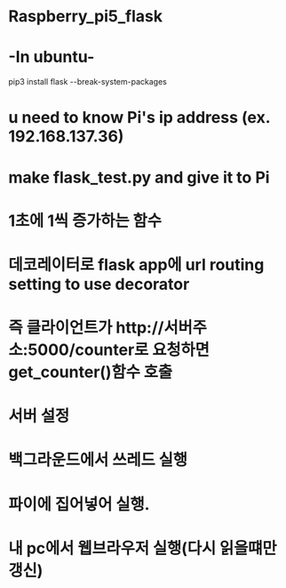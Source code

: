 # Raspberry_pi5_flask

# -In ubuntu-
pip3 install flask --break-system-packages

# u need to know Pi's ip address (ex. 192.168.137.36)

# make flask_test.py and give it to Pi
# 1초에 1씩 증가하는 함수
# 데코레이터로 flask app에 url routing setting to use decorator
# 즉 클라이언트가 http://서버주소:5000/counter로 요청하면 get_counter()함수 호출
# 서버 설정
# 백그라운드에서 쓰레드 실행
# 파이에 집어넣어 실행.


# 내 pc에서 웹브라우저 실행(다시 읽을떄만 갱신)
# 
